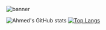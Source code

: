 ![banner](https://user-images.githubusercontent.com/80597076/129627116-d5307881-2eb3-4453-ab99-1c4fc00d9718.png)

![Ahmed's GitHub stats](https://github-readme-stats.vercel.app/api?username=AhmedHajiyev&theme=dark&show_icons=true)
[![Top Langs](https://github-readme-stats.vercel.app/api/top-langs/?username=AhmedHajiyev&layout=compact)](https://github.com/AhmedHajiyev/)












